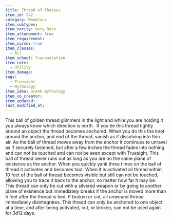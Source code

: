 ```yaml
---
title: Thread of Theseus
item_id: 242
category: Wondrous
item_subtypes:
item_rarity: Very Rare
item_attunement: true
item_requirement:
item_curse: true
item_classes:
  - All
item_school: Transmutation
item_role:
  - Utility
item_damage:
tags:
  - Truesight
  - Mythology
item_idea: Greek mythology
item_co_creator:
item_updated:
last_modified_at:
---
```


This ball of golden thread glimmers in the light and while you are holding it you always know which direction is north. 
If you tie this thread tightly around an object the thread becomes anchored. When you do this the knot around the anchor, and end of the thread, vanish as if dissolving into thin air. As the ball of thread moves away from the anchor it continues to unravel as if securely fastened, but after a few inches the thread fades into nothing and can not be touched and can not be seen except with Truesight. This ball of thread never runs out as long as you are on the same plane of existence as the anchor. When you quickly yank three times on the ball of thread it activates and becomes taut. When it is activated all thread within 10 feet of the ball of thread becomes visible but still can not be touched, allowing you to trace it back to the anchor, no matter how far it may be. 
This thread can only be cut with a silvered weapon or by going to another plane of existence but immediately breaks if the anchor is moved more than 5 feet after the thread is tied. If broken or cut, all unwound thread immediately disintegrates.
This thread can only be anchored to one object at a time, and after being activated, cut, or broken, can not be used again for 3d12 days.
